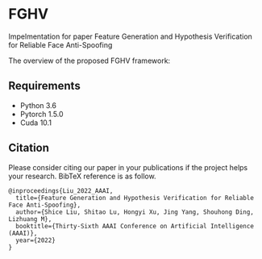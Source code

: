 # FGHV
Impelmentation for paper Feature Generation and Hypothesis Verification for Reliable Face Anti-Spoofing

The overview of the proposed FGHV framework:



## Requirements

- Python 3.6 
- Pytorch 1.5.0
- Cuda 10.1

## Citation

Please consider citing our paper in your publications if the project helps your research. BibTeX reference is as follow.

```
@inproceedings{Liu_2022_AAAI,
  title={Feature Generation and Hypothesis Verification for Reliable Face Anti-Spoofing},
  author={Shice Liu, Shitao Lu, Hongyi Xu, Jing Yang, Shouhong Ding, Lizhuang M},
  booktitle={Thirty-Sixth AAAI Conference on Artificial Intelligence (AAAI)},
  year={2022}
}

```



